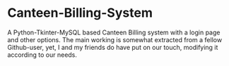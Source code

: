 # Canteen-Billing-System
A Python-Tkinter-MySQL based Canteen Billing system with a login page and other options. The main working is somewhat extracted from a fellow Github-user, yet, I and my friends do have put on our touch, modifying it according to our needs. 
